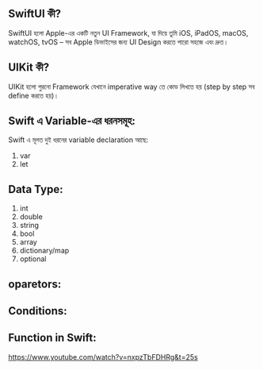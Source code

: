 ## SwiftUI কী?
SwiftUI হলো Apple-এর একটি নতুন UI Framework, যা দিয়ে তুমি iOS, iPadOS, macOS, watchOS, tvOS – সব Apple ডিভাইসের জন্য UI Design করতে পারো সহজে এবং দ্রুত।

## UIKit  কী?
UIKit হলো পুরনো Framework যেখানে imperative way তে কোড লিখতে হয় (step by step সব define করতে হয়)।

## Swift এ Variable-এর ধরনসমূহ:
Swift এ মূলত দুই ধরনের variable declaration আছে:
1. var
2. let

## Data Type:
1. int
2. double
3. string
4. bool
5. array
6. dictionary/map
7. optional

## oparetors:

## Conditions:

## Function in Swift:
https://www.youtube.com/watch?v=nxpzTbFDHRg&t=25s


